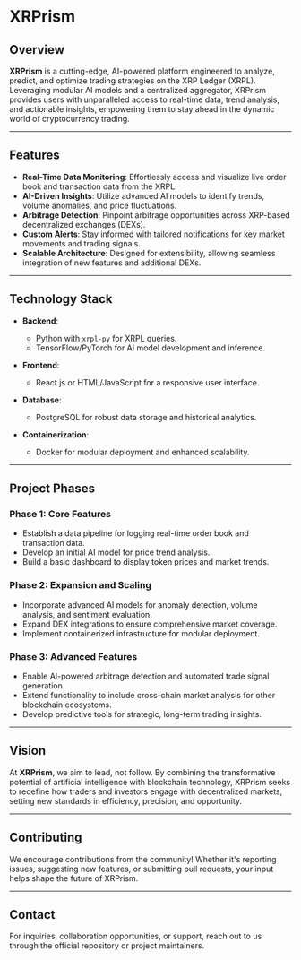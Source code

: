 
 **XRPrism**
=============

**Overview**
------------

**XRPrism** is a cutting-edge, AI-powered platform engineered to analyze, predict, and optimize trading strategies on the XRP Ledger (XRPL). Leveraging modular AI models and a centralized aggregator, XRPrism provides users with unparalleled access to real-time data, trend analysis, and actionable insights, empowering them to stay ahead in the dynamic world of cryptocurrency trading.

* * * * *

**Features**
------------

-   **Real-Time Data Monitoring**: Effortlessly access and visualize live order book and transaction data from the XRPL.
-   **AI-Driven Insights**: Utilize advanced AI models to identify trends, volume anomalies, and price fluctuations.
-   **Arbitrage Detection**: Pinpoint arbitrage opportunities across XRP-based decentralized exchanges (DEXs).
-   **Custom Alerts**: Stay informed with tailored notifications for key market movements and trading signals.
-   **Scalable Architecture**: Designed for extensibility, allowing seamless integration of new features and additional DEXs.

* * * * *

**Technology Stack**
--------------------

-   **Backend**:

    -   Python with `xrpl-py` for XRPL queries.
    -   TensorFlow/PyTorch for AI model development and inference.
-   **Frontend**:

    -   React.js or HTML/JavaScript for a responsive user interface.
-   **Database**:

    -   PostgreSQL for robust data storage and historical analytics.
-   **Containerization**:

    -   Docker for modular deployment and enhanced scalability.

* * * * *

**Project Phases**
------------------

### **Phase 1: Core Features**

-   Establish a data pipeline for logging real-time order book and transaction data.
-   Develop an initial AI model for price trend analysis.
-   Build a basic dashboard to display token prices and market trends.

### **Phase 2: Expansion and Scaling**

-   Incorporate advanced AI models for anomaly detection, volume analysis, and sentiment evaluation.
-   Expand DEX integrations to ensure comprehensive market coverage.
-   Implement containerized infrastructure for modular deployment.

### **Phase 3: Advanced Features**

-   Enable AI-powered arbitrage detection and automated trade signal generation.
-   Extend functionality to include cross-chain market analysis for other blockchain ecosystems.
-   Develop predictive tools for strategic, long-term trading insights.

* * * * *

**Vision**
----------

At **XRPrism**, we aim to lead, not follow. By combining the transformative potential of artificial intelligence with blockchain technology, XRPrism seeks to redefine how traders and investors engage with decentralized markets, setting new standards in efficiency, precision, and opportunity.

* * * * *

**Contributing**
----------------

We encourage contributions from the community! Whether it's reporting issues, suggesting new features, or submitting pull requests, your input helps shape the future of XRPrism.

* * * * *

**Contact**
-----------

For inquiries, collaboration opportunities, or support, reach out to us through the official repository or project maintainers.
